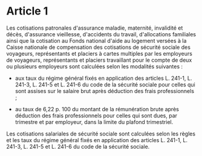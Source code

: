 # Article 1

Les cotisations patronales d'assurance maladie, maternité, invalidité et décès, d'assurance vieillesse, d'accidents du travail, d'allocations familiales ainsi que la cotisation au Fonds national d'aide au logement versées à la Caisse nationale de compensation des cotisations de sécurité sociale des voyageurs, représentants et placiers à cartes multiples par les employeurs de voyageurs, représentants et placiers travaillant pour le compte de deux ou plusieurs employeurs sont calculées selon les modalités suivantes :

- aux taux du régime général fixés en application des articles L. 241-1, L. 241-3, L. 241-5 et L. 241-6 du code de la sécurité sociale pour celles qui sont assises sur le salaire brut après déduction des frais professionnels ;

- au taux de 6,22 p. 100 du montant de la rémunération brute après déduction des frais professionnels pour celles qui sont dues, par trimestre et par employeur, dans la limite du plafond trimestriel.

Les cotisations salariales de sécurité sociale sont calculées selon les règles et les taux du régime général fixés en application des articles L. 241-1, L. 241-3, L. 241-5 et L. 241-6 du code de la sécurité sociale.
